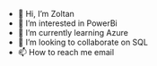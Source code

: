- 👋 Hi, I’m Zoltan
- 👀 I’m interested in PowerBi
- 🌱 I’m currently learning Azure
- 💞️ I’m looking to collaborate on SQL
- 📫 How to reach me email

<!---
orbanz01/orbanz01 is a ✨ special ✨ repository because its `README.md` (this file) appears on your GitHub profile.
You can click the Preview link to take a look at your changes.
--->
